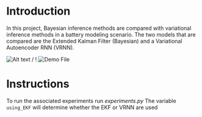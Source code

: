 # Introduction
In this project, Bayesian inference methods are compared with variational inference methods in a battery modeling scenario. The two models that are compared are the Extended Kalman Filter (Bayesian) and a Variational Autoencoder RNN (VRNN).


![ Alt text](vrnn_learning_soc_voltage_prediction_gif.gif) / ! [](vrnn_learning_soc_voltage_prediction_gif.gif)
![Demo File](https://github.com/mhopk19/Bsim/vrnn_learning_soc_voltage_prediction_gif.gif)


# Instructions
To run the associated experiments run *experiments.py*
The variable `using_EKF` will determine whether the EKF or VRNN are used


